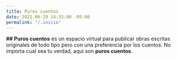 ```yaml
---
title: Puros cuentos
date: 2021-06-29 14:33:00 -05:00
permalink: "/.inicio"
---
```


**## Puros cuentos** es un espacio virtual para publicar obras escritas originales de todo tipo pero con una preferencia por los cuentos.
No importa cual sea tu verdad, aquí son **puros cuentos**.